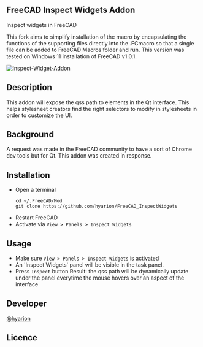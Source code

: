## FreeCAD Inspect Widgets Addon
Inspect widgets in FreeCAD

This fork aims to simplify installation of the macro by encapsulating the functions of the supporting files directly into the .FCmacro so that a single file can be added to FreeCAD Macros folder and run. This version was tested on Windows 11 installation of FreeCAD v1.0.1.

![Inspect-Widget-Addon](https://user-images.githubusercontent.com/4140247/107982828-b8b96c00-6f92-11eb-9c38-b7b13330042d.png)

## Description

This addon will expose the qss path to elements in the Qt interface. This helps stylesheet creators find the right selectors to modify in stylesheets in order to customize the UI.

## Background

A request was made in the FreeCAD community to have a sort of Chrome dev tools but for Qt. This addon was created in response.

## Installation

* Open a terminal
  ```
  cd ~/.FreeCAD/Mod
  git clone https://github.com/hyarion/FreeCAD_InspectWidgets
  ```
* Restart FreeCAD  
* Activate via `View > Panels > Inspect Widgets`  

## Usage 

* Make sure  `View > Panels > Inspect Widgets` is activated
* An 'Inspect Widgets' panel will be visible in the task panel.  
* Press `Inspect` button
Result: the qss path will be dynamically update under the panel everytime the mouse hovers over an aspect of the interface

## Developer

[@hyarion](https://github.com/hyarion/)

## Licence
